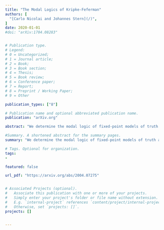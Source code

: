 ```yaml
---
title: "The Modal Logics of Kripke-Feferman"
authors: [
  "[Carlo Nicolai and Johannes Stern](/)",
]
date: 2020-01-01
#doi: "arXiv:1704.08283"


# Publication type.
# Legend:
# 0 = Uncategorized;
# 1 = Journal article;
# 2 = Book;
# 3 = Book section;
# 4 = Thesis;
# 5 = Book review;
# 6 = Conference paper;
# 7 = Report;
# 8 = Preprint / Working Paper;
# 9 = Other

publication_types: ["8"]

# Publication name and optional abbreviated publication name.
publication: "arXiv.org"

abstract: "We determine the modal logic of fixed-point models of truth and their axiomatizations by Solomon Feferman via Solovay-style completeness results. Given a fixed-point model *M, or an axiomatization S thereof, we find a modal logic M such that a modal sentence φ is a theorem of M if and only if the sentence φ∗ obtained by translating the modal operator with the truth predicate is true in *M or a theorem of S under all such translations. To this end, we introduce a novel version of possible worlds semantics featuring both classical and nonclassical worlds and establish the completeness of a family of non-congruent modal logics whose internal logic is subclassical with respect to this semantics."

#Summary. A shortened abstract for the summary pages.
summary: "We determine the modal logic of fixed-point models of truth and their axiomatizations by Solomon Feferman via Solovay-style completeness results"

# Tags. Optional for organization.
tags:
-

featured: false

url_pdf: "https://arxiv.org/abs/2004.07275"


# Associated Projects (optional).
#   Associate this publication with one or more of your projects.
#   Simply enter your project's folder or file name without extension.
#   E.g. `internal-project` references `content/project/internal-project/index.md`.
#   Otherwise, set `projects: []`.
projects: []


---
```

